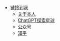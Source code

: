 <!-- _navbar.md -->

* 链接到我
  * [关于本人](https://github.com/rongweihe/)
  * [ChatGPT探索星球](https://t.zsxq.com/0ck9C0jIL)
  * [公众号](https://cdn.jsdelivr.net/gh/rongweihe/ImageHost01/gzh/qrcode_for_gzh.jpg)
  * [知乎](https://www.zhihu.com/people/herongwei)
